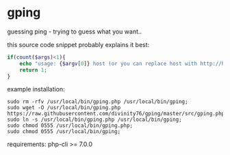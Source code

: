 # gping
guessing ping - trying to guess what you want..

this source code snippet probably explains it best: 

```php
if(count($args)<1){
    echo "usage: {$argv[0]} host (or you can replace host with http://host for port 80, or https://host for port 443, or ssh host for port 22, etc)\n";
    return 1;
}
```

example installation: 
```
sudo rm -rfv /usr/local/bin/gping.php /usr/local/bin/gping;
sudo wget -O /usr/local/bin/gping.php https://raw.githubusercontent.com/divinity76/gping/master/src/gping.php;
sudo ln -s /usr/local/bin/gping.php /usr/local/bin/gping;
sudo chmod 0555 /usr/local/bin/gping.php;
sudo chmod 0555 /usr/local/bin/gping;
```

requirements: php-cli >= 7.0.0

